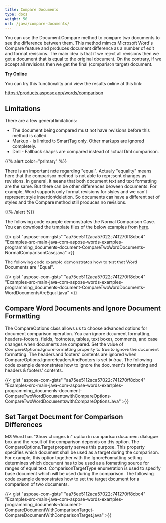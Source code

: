 ```yaml
---
title: Compare Documents
type: docs
weight: 50
url: /java/compare-documents/
---
```


You can use the Document.Compare method to compare two documents to see the difference between them. This method mimics Microsoft Word's Compare feature and produces document difference as a number of edit and format revisions. The main idea is that if we reject all revisions then we get a document that is equal to the original document. On the contrary, if we accept all revisions then we get the final (comparison target) document.

**Try Online**

You can try this functionality and view the results online at this link:

<https://products.aspose.app/words/comparison>

## **Limitations**

There are a few general limitations:

- The document being compared must not have revisions before this method is called.
- Markup - is limited to SmartTag only. Other markups are ignored completely.
- Dml - Fallback shapes are compared instead of actual Dml comparison.

{{% alert color="primary" %}} 

There is an important note regarding "equal". Actually "equality" means here that the comparison method is not able to represent changes as revisions. In general, it means that both document text and text formatting are the same. But there can be other differences between documents. For example, Word supports only format revisions for styles and we can't represent style insertion/deletion. So documents can have a different set of styles and the Compare method still produces no revisions.

{{% /alert %}} 

The following code example demonstrates the Normal Comparison Case. You can download the template files of the below examples from [here](https://github.com/aspose-words/Aspose.Words-for-Java/tree/master/Examples/src/main/resources/Document/Document.doc).

{{< gist "aspose-com-gists" "aa75ee5112aca57022c741270ff8cbc4" "Examples-src-main-java-com-aspose-words-examples-programming_documents-document-CompareTwoWordDocuments-NormalComparisonCase.java" >}}

The following code example demonstrates how to test that Word Documents are "Equal".

{{< gist "aspose-com-gists" "aa75ee5112aca57022c741270ff8cbc4" "Examples-src-main-java-com-aspose-words-examples-programming_documents-document-CompareTwoWordDocuments-WordDocumentsAreEqual.java" >}}

## **Compare Word Documents and Ignore Document Formatting**

The CompareOptions class allows us to choose advanced options for document comparison operation. You can ignore document formatting, headers-footers, fields, footnotes, tables, text boxes, comments, and case changes when documents are compared. Set the value of CompareOptions.IgnoreFormatting property to *true* to ignore the document formatting. The headers and footers' contents are ignored when CompareOptions.IgnoreHeadersAndFooters is set to *true*. The following code example demonstrates how to ignore the document's formatting and headers & footers' contents.

{{< gist "aspose-com-gists" "aa75ee5112aca57022c741270ff8cbc4" "Examples-src-main-java-com-aspose-words-examples-programming_documents-document-CompareTwoWordDocumentswithCompareOptions-CompareTwoWordDocumentswithCompareOptions.java" >}}

## **Set Target Document for Comparison Differences**

MS Word has "Show changes in" option in comparison document dialogue box and the result of the comparison depends on this option. The CompareOptions.Target property serves this purpose. This property specifies which document shall be used as a target during the comparison. For example, this option together with the IgnoreFormatting setting determines which document has to be used as a formatting source for ranges of equal text. ComparisonTargetType enumeration is used to specify base document which will be used during the comparison. The following code example demonstrates how to set the target document for a comparison of two documents. 

{{< gist "aspose-com-gists" "aa75ee5112aca57022c741270ff8cbc4" "Examples-src-main-java-com-aspose-words-examples-programming_documents-document-CompareDocumentWithComparisonTarget-CompareDocumentWithComparisonTarget.java" >}}
